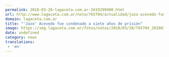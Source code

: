 ```yaml
---
permalink: 2018-03-28-lagaceta.com.ar-1619299400.html
url: http://www.lagaceta.com.ar/nota/765704/actualidad/jazo-acevedo-fue-condenado-siete-anos-prision.html
domain: lagaceta.com.ar
title: "'Jazo' Acevedo fue condenado a siete años de prisión"
image: https://img.lagaceta.com.ar/fotos/notas/2018/03/28/765704_20180328144821.jpg
date: undefined
category: news
translations: 
 - 'en'
---
```


